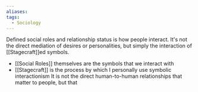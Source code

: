 ```yaml
---
aliases: 
tags:
  - Sociology
---
```

Defined social roles and relationship status is how people interact. It's not the direct mediation of desires or personalities, but simply the interaction of [[Stagecraft]]ed symbols.
- [[Social Roles]] themselves are the symbols that we interact with
- [[Stagecraft]] is the process by which I personally use symbolic interactionism
It is not the direct human-to-human relationships that matter to people, but that 